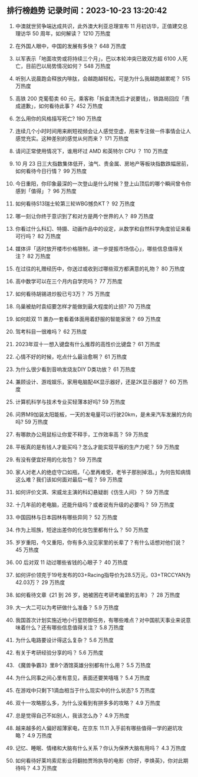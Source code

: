 
## 排行榜趋势 记录时间：2023-10-23 13:20:42
  
  1. 中澳就世贸争端达成共识，此外澳大利亚总理宣布 11 月初访华，正值建交总理访华 50 周年，如何解读？ 1210 万热度
    
  2. 在外国人眼中，中国的发展有多快？ 648 万热度
    
  3. 以军表示「地面攻势或将持续三个月」，巴以本轮冲突已致双方超 6100 人死亡，目前巴以局势情况如何？ 548 万热度
    
  4. 听别人说晨跑会释放内啡肽，会越跑越轻松，可是为什么我越跑越累呢？ 515 万热度
    
  5. 高铁 200 克葡萄卖 60 元，乘客称「拆盒清洗后才说要钱」，铁路局回应「责成道歉」，如何看待此事？ 452 万热度
    
  6. 怎么用你的风格描写死亡? 190 万热度
    
  7. 连续几个小时时间用来刷短视频会让人感觉空虚，用来专注做一件事情会让人感觉充实。这种差别的感觉从何而来？ 171 万热度
    
  8. 请问正常使用情况下，谁用坏过 AMD 和英特尔 CPU ？ 110 万热度
    
  9. 10 月 23 日三大指数集体低开，油气、贵金属、房地产等板块指数跌幅居前，如何看待今日行情？ 99 万热度
    
  10. 今日重阳，你印象最深的一次登山是什么时候？登上山顶后的哪个瞬间曾令你感到「值得」？ 96 万热度
    
  11. 如何看待S13瑞士轮第三轮WBG憾负KT？ 92 万热度
    
  12. 哪一刻让你终于意识到了和对方是两个世界的人？ 89 万热度
    
  13. 你看过什么科幻、特摄、动画作品中的设定，从数学和自然科学角度验证来看可行吗？ 82 万热度
    
  14. 媒体评「适时放开楼市价格限制，进一步提振市场信心」，哪些信息值得关注？ 82 万热度
    
  15. 在过往的礼赠经历中，你送过或收到过哪些双方都满意的礼物？ 80 万热度
    
  16. 高中数学可以在三个月内自学完吗？ 77 万热度
    
  17. 如何看待胡锡进炒股已亏3万？ 75 万热度
    
  18. 乌巢被劫时袁绍要怎样才能做到最大程度的止损? 70 万热度
    
  19. 如何趁双 11 置办一套看着体面用着舒服的智能家居？ 69 万热度
    
  20. 驾考科目一很难吗？ 62 万热度
    
  21. 2023年双十一想入键盘有什么推荐的高性价比键盘？ 61 万热度
    
  22. 心情不好的时候，吃点什么最治愈啊？ 61 万热度
    
  23. 为什么很少看到音响发烧友DIY D类功放？ 61 万热度
    
  24. 兼顾设计、游戏娱乐，家用电脑配4K显示器好，还是2K显示器好？ 60 万热度
    
  25. 计算机科学与技术专业买轻薄本好吗? 59 万热度
    
  26. 问界M9加装太阳能板，一天的发电量可以行驶20km，是未来汽车发展的方向吗? 59 万热度
    
  27. 有哪款办公用鼠标让你爱不释手，工作效率高？ 59 万热度
    
  28. 平板真的是有钱人才能买吗？怎么才能实现平板的生产力呢？ 59 万热度
    
  29. 有没有便宜好用的化妆包？ 59 万热度
    
  30. 家人对老人的绝症守口如瓶，「心里再难受，老爷子那别掉泪。」为何告知病情这么难？我们该如何面对最后一程？ 59 万热度
    
  31. 如何评价文淇、宋威龙主演的科幻悬疑剧《仿生人间》？ 59 万热度
    
  32. 十几年前的老电脑，还能升级吗？或者说有升级的必要吗？ 59 万热度
    
  33. 中国园林与日本园林有哪些异同？ 52 万热度
    
  34. 作为上班族，短途出差你的化妆包里都有什么？ 50 万热度
    
  35. 岁岁重阳，今又重阳，你有多久没见家里的长辈了？有什么话想对他们说？ 45 万热度
    
  36. 00 后对双 11 动过哪些省钱的心眼子？ 40 万热度
    
  37. 如何评价领克于19号发布的03+Racing指导价为28.5万元，03+TRCCYAN为42.03万？ 29 万热度
    
  38. 如何看待文章《21 到 26 岁，她被困在考研考编里的五年》？ 28 万热度
    
  39. 大一大二可以为考研做什么准备？ 5.9 万热度
    
  40. 我国首次计划实施近地小行星防御任务，有哪些难点？对中国航天事业来说意味着什么？还有哪些信息值得关注？ 5.8 万热度
    
  41. 为什么电路要设计得这么复杂？ 5.6 万热度
    
  42. 有关于考研经验分享的吗？ 5.6 万热度
    
  43. 《魔兽争霸3》里8个酒馆英雄分别都有什么用？ 5.5 万热度
    
  44. 为什么同事之间心里有意见，表面还要笑嘻嘻？ 5.4 万热度
    
  45. 在游戏中只剩下1滴血相当于什么现实中的什么状态? 5 万热度
    
  46. 双十一攻略那么多，为什么没看到有拼多多的攻略？ 4.9 万热度
    
  47. 总是觉得自己不如别人，我该怎么办？ 4.9 万热度
    
  48. 越来越多的人偏好超薄家电，在京东 11.11 入手前有哪些值得一学的避坑攻略？ 4.9 万热度
    
  49. 记忆、睡眠、情绪和大脑有什么关系？你认为保养大脑有用吗？ 4.3 万热度
    
  50. 如何看待好莱坞索尼影业将翻拍贾玲执导的电影《你好，李焕英》，你对此期待吗？ 4.3 万热度
    